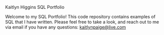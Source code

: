 Kaitlyn Higgins SQL Portfolio

Welcome to my SQL Portfolio! This code repository contains examples of SQL that I have written. Please feel free to take a look, and reach out to me via email if you have any questions: kaitlynpaige@live.com
